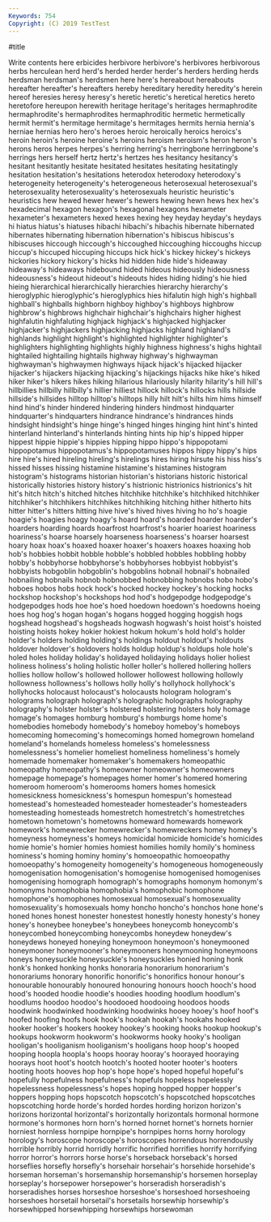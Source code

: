 ```yaml
---
Keywords: 754
Copyright: (C) 2019 TestTest
---
```


#title

Write contents here
erbicides herbivore herbivore's herbivores
herbivorous herbs herculean herd herd's herded herder herder's herders herding
herds herdsman herdsman's herdsmen here here's hereabout hereabouts hereafter hereafter's
hereafters hereby hereditary heredity heredity's herein hereof heresies heresy heresy's
heretic heretic's heretical heretics hereto heretofore hereupon herewith heritage heritage's
heritages hermaphrodite hermaphrodite's hermaphrodites hermaphroditic hermetic hermetically hermit hermit's hermitage
hermitage's hermitages hermits hernia hernia's herniae hernias hero hero's heroes
heroic heroically heroics heroics's heroin heroin's heroine heroine's heroins heroism
heroism's heron heron's herons heros herpes herpes's herring herring's herringbone
herringbone's herrings hers herself hertz hertz's hertzes hes hesitancy hesitancy's
hesitant hesitantly hesitate hesitated hesitates hesitating hesitatingly hesitation hesitation's hesitations
heterodox heterodoxy heterodoxy's heterogeneity heterogeneity's heterogeneous heterosexual heterosexual's heterosexuality heterosexuality's
heterosexuals heuristic heuristic's heuristics hew hewed hewer hewer's hewers hewing
hewn hews hex hex's hexadecimal hexagon hexagon's hexagonal hexagons hexameter
hexameter's hexameters hexed hexes hexing hey heyday heyday's heydays hi
hiatus hiatus's hiatuses hibachi hibachi's hibachis hibernate hibernated hibernates hibernating
hibernation hibernation's hibiscus hibiscus's hibiscuses hiccough hiccough's hiccoughed hiccoughing hiccoughs
hiccup hiccup's hiccuped hiccuping hiccups hick hick's hickey hickey's hickeys
hickories hickory hickory's hicks hid hidden hide hide's hideaway hideaway's
hideaways hidebound hided hideous hideously hideousness hideousness's hideout hideout's hideouts
hides hiding hiding's hie hied hieing hierarchical hierarchically hierarchies hierarchy
hierarchy's hieroglyphic hieroglyphic's hieroglyphics hies hifalutin high high's highball highball's
highballs highborn highboy highboy's highboys highbrow highbrow's highbrows highchair highchair's
highchairs higher highest highfalutin highfaluting highjack highjack's highjacked highjacker highjacker's
highjackers highjacking highjacks highland highland's highlands highlight highlight's highlighted highlighter
highlighter's highlighters highlighting highlights highly highness highness's highs hightail hightailed
hightailing hightails highway highway's highwayman highwayman's highwaymen highways hijack hijack's
hijacked hijacker hijacker's hijackers hijacking hijacking's hijackings hijacks hike hike's
hiked hiker hiker's hikers hikes hiking hilarious hilariously hilarity hilarity's
hill hill's hillbillies hillbilly hillbilly's hillier hilliest hillock hillock's hillocks
hills hillside hillside's hillsides hilltop hilltop's hilltops hilly hilt hilt's
hilts him hims himself hind hind's hinder hindered hindering hinders
hindmost hindquarter hindquarter's hindquarters hindrance hindrance's hindrances hinds hindsight hindsight's
hinge hinge's hinged hinges hinging hint hint's hinted hinterland hinterland's
hinterlands hinting hints hip hip's hipped hipper hippest hippie hippie's
hippies hipping hippo hippo's hippopotami hippopotamus hippopotamus's hippopotamuses hippos hippy
hippy's hips hire hire's hired hireling hireling's hirelings hires hiring
hirsute his hiss hiss's hissed hisses hissing histamine histamine's histamines
histogram histogram's histograms historian historian's historians historic historical historically histories
history history's histrionic histrionics histrionics's hit hit's hitch hitch's hitched
hitches hitchhike hitchhike's hitchhiked hitchhiker hitchhiker's hitchhikers hitchhikes hitchhiking hitching
hither hitherto hits hitter hitter's hitters hitting hive hive's hived
hives hiving ho ho's hoagie hoagie's hoagies hoagy hoagy's hoard
hoard's hoarded hoarder hoarder's hoarders hoarding hoards hoarfrost hoarfrost's hoarier
hoariest hoariness hoariness's hoarse hoarsely hoarseness hoarseness's hoarser hoarsest hoary
hoax hoax's hoaxed hoaxer hoaxer's hoaxers hoaxes hoaxing hob hob's
hobbies hobbit hobble hobble's hobbled hobbles hobbling hobby hobby's hobbyhorse
hobbyhorse's hobbyhorses hobbyist hobbyist's hobbyists hobgoblin hobgoblin's hobgoblins hobnail hobnail's
hobnailed hobnailing hobnails hobnob hobnobbed hobnobbing hobnobs hobo hobo's hoboes
hobos hobs hock hock's hocked hockey hockey's hocking hocks hockshop
hockshop's hockshops hod hod's hodgepodge hodgepodge's hodgepodges hods hoe hoe's
hoed hoedown hoedown's hoedowns hoeing hoes hog hog's hogan hogan's
hogans hogged hogging hoggish hogs hogshead hogshead's hogsheads hogwash hogwash's
hoist hoist's hoisted hoisting hoists hokey hokier hokiest hokum hokum's
hold hold's holder holder's holders holding holding's holdings holdout holdout's
holdouts holdover holdover's holdovers holds holdup holdup's holdups hole hole's
holed holes holiday holiday's holidayed holidaying holidays holier holiest holiness
holiness's holing holistic holler holler's hollered hollering hollers hollies hollow
hollow's hollowed hollower hollowest hollowing hollowly hollowness hollowness's hollows holly
holly's hollyhock hollyhock's hollyhocks holocaust holocaust's holocausts hologram hologram's holograms
holograph holograph's holographic holographs holography holography's holster holster's holstered holstering
holsters holy homage homage's homages homburg homburg's homburgs home home's
homebodies homebody homebody's homeboy homeboy's homeboys homecoming homecoming's homecomings homed
homegrown homeland homeland's homelands homeless homeless's homelessness homelessness's homelier homeliest
homeliness homeliness's homely homemade homemaker homemaker's homemakers homeopathic homeopathy homeopathy's
homeowner homeowner's homeowners homepage homepage's homepages homer homer's homered homering
homeroom homeroom's homerooms homers homes homesick homesickness homesickness's homespun homespun's
homestead homestead's homesteaded homesteader homesteader's homesteaders homesteading homesteads homestretch homestretch's
homestretches hometown hometown's hometowns homeward homewards homework homework's homewrecker homewrecker's
homewreckers homey homey's homeyness homeyness's homeys homicidal homicide homicide's homicides
homie homie's homier homies homiest homilies homily homily's hominess hominess's
homing hominy hominy's homoeopathic homoeopathy homoeopathy's homogeneity homogeneity's homogeneous homogeneously
homogenisation homogenisation's homogenise homogenised homogenises homogenising homograph homograph's homographs homonym
homonym's homonyms homophobia homophobia's homophobic homophone homophone's homophones homosexual homosexual's
homosexuality homosexuality's homosexuals homy honcho honcho's honchos hone hone's honed
hones honest honester honestest honestly honesty honesty's honey honey's honeybee
honeybee's honeybees honeycomb honeycomb's honeycombed honeycombing honeycombs honeydew honeydew's honeydews
honeyed honeying honeymoon honeymoon's honeymooned honeymooner honeymooner's honeymooners honeymooning honeymoons
honeys honeysuckle honeysuckle's honeysuckles honied honing honk honk's honked honking
honks honoraria honorarium honorarium's honorariums honorary honorific honorific's honorifics honour
honour's honourable honourably honoured honouring honours hooch hooch's hood hood's
hooded hoodie hoodie's hoodies hooding hoodlum hoodlum's hoodlums hoodoo hoodoo's
hoodooed hoodooing hoodoos hoods hoodwink hoodwinked hoodwinking hoodwinks hooey hooey's
hoof hoof's hoofed hoofing hoofs hook hook's hookah hookah's hookahs
hooked hooker hooker's hookers hookey hookey's hooking hooks hookup hookup's
hookups hookworm hookworm's hookworms hooky hooky's hooligan hooligan's hooliganism hooliganism's
hooligans hoop hoop's hooped hooping hoopla hoopla's hoops hooray hooray's
hoorayed hooraying hoorays hoot hoot's hootch hootch's hooted hooter hooter's
hooters hooting hoots hooves hop hop's hope hope's hoped hopeful
hopeful's hopefully hopefulness hopefulness's hopefuls hopeless hopelessly hopelessness hopelessness's hopes
hoping hopped hopper hopper's hoppers hopping hops hopscotch hopscotch's hopscotched
hopscotches hopscotching horde horde's horded hordes hording horizon horizon's horizons
horizontal horizontal's horizontally horizontals hormonal hormone hormone's hormones horn horn's
horned hornet hornet's hornets hornier horniest hornless hornpipe hornpipe's hornpipes
horns horny horology horology's horoscope horoscope's horoscopes horrendous horrendously horrible
horribly horrid horridly horrific horrified horrifies horrify horrifying horror horror's
horrors horse horse's horseback horseback's horsed horseflies horsefly horsefly's horsehair
horsehair's horsehide horsehide's horseman horseman's horsemanship horsemanship's horsemen horseplay horseplay's
horsepower horsepower's horseradish horseradish's horseradishes horses horseshoe horseshoe's horseshoed horseshoeing
horseshoes horsetail horsetail's horsetails horsewhip horsewhip's horsewhipped horsewhipping horsewhips horsewoman
